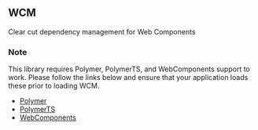 WCM
---
Clear cut dependency management for Web Components

### Note
This library requires Polymer, PolymerTS, and WebComponents support to work. Please follow the links below and ensure that your application loads these prior to loading WCM.
- [Polymer](https://github.com/Polymer/polymer)
- [PolymerTS](https://github.com/nippur72/PolymerTS)
- [WebComponents](https://github.com/webcomponents/webcomponentsjs)
